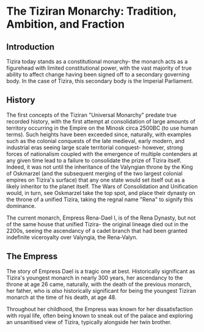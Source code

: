 # The Tiziran Monarchy: Tradition, Ambition, and Fraction

## Introduction
Tizira today stands as a constitutional monarchy- the monarch acts as a figurehead with limited constitutional power, with the vast majority of true ability to affect change having been signed off to a secondary governing body. In the case of Tizira, this secondary body is the Imperial Parliament.

## History
The first concepts of the Tiziran "Universal Monarchy" predate true recorded history, with the first attempt at consolidation of large amounts of territory occurring in the Empire on the Minosk circa 2500BC (to use human terms). Such heights have been exceeded since, naturally, with examples such as the colonial conquests of the late medieval, early modern, and industrial eras seeing large scale territorial conquest- however, strong forces of nationalism coupled with the emergence of multiple contenders at any given time lead to a failure to consolidate the prize of Tizira itself. Indeed, it was not until the inheritance of the Valyngian throne by the King of Oskmarzel (and the subsequent merging of the two largest colonial empires on Tizira's surface) that any one state would set itself out as a likely inheritor to the planet itself. The Wars of Consolidation and Unification would, in turn, see Oskmarzel take the top spot, and place their dynasty on the throne of a unified Tizira, taking the regnal name "Rena" to signify this dominance.

The current monarch, Empress Rena-Dael I, is of the Rena Dynasty, but not of the same house that unified Tizira- the original lineage died out in the 2200s, seeing the ascendancy of a cadet branch that had been granted indefinite viceroyalty over Valyngia, the Rena-Valyn.

## The Empress
The story of Empress Dael is a tragic one at best. Historically significant as Tizira's youngest monarch in nearly 300 years, her ascendancy to the throne at age 26 came, naturally, with the death of the previous monarch, her father, who is *also* historically significant for being the youngest Tiziran monarch at the time of his death, at age 48.

Throughout her childhood, the Empress was known for her dissatisfaction with royal life, often being known to sneak out of the palace and exploring an unsanitised view of Tizira, typically alongside her twin brother. 
